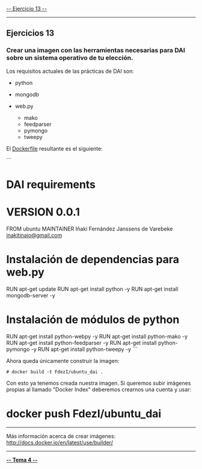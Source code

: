 [-- Ejercicio 13 --](./ejercicio13.md)

------------------


## Ejercicios 13

### Crear una imagen con las herramientas necesarias para DAI sobre un sistema operativo de tu elección.

Los requisitos actuales de las prácticas de DAI son:

* python
* mongodb
* web.py

    * mako
    * feedparser
    * pymongo
    * tweepy


El [Dockerfile](./scripts/Dockerfile) resultante es el siguiente:

´´´
# DAI requirements
#
# VERSION               0.0.1

FROM      ubuntu
MAINTAINER Iñaki Fernández Janssens de Varebeke <inakitinajo@gmail.com>

# Instalación de dependencias para web.py
RUN apt-get update
RUN apt-get install python -y
RUN apt-get install mongodb-server -y

# Instalación de módulos de python
RUN apt-get install python-webpy -y
RUN apt-get install python-mako -y
RUN apt-get install python-feedparser -y
RUN apt-get install python-pymongo -y
RUN apt-get install python-tweepy -y
´´´

Ahora queda únicamente construir la imagen:

    # docker build -t FdezI/ubuntu_dai .


Con esto ya tenemos creada nuestra imagen. Si queremos subir imágenes propias al llamado "Docker Index" deberemos crearnos una cuenta y usar:

# docker push FdezI/ubuntu_dai


------------------

Más información acerca de crear imágenes: http://docs.docker.io/en/latest/use/builder/

------------------

[**-- Tema 4 --**](./Tema4)
